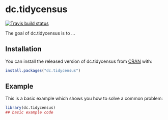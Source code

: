 
# dc.tidycensus

<!-- badges: start -->
[![Travis build status](https://travis-ci.org/jchafetz/dc.tidycensus.svg?branch=master)](https://travis-ci.org/jchafetz/dc.tidycensus)
<!-- badges: end -->

The goal of dc.tidycensus is to ...

## Installation

You can install the released version of dc.tidycensus from [CRAN](https://CRAN.R-project.org) with:

``` r
install.packages("dc.tidycensus")
```

## Example

This is a basic example which shows you how to solve a common problem:

``` r
library(dc.tidycensus)
## basic example code
```

